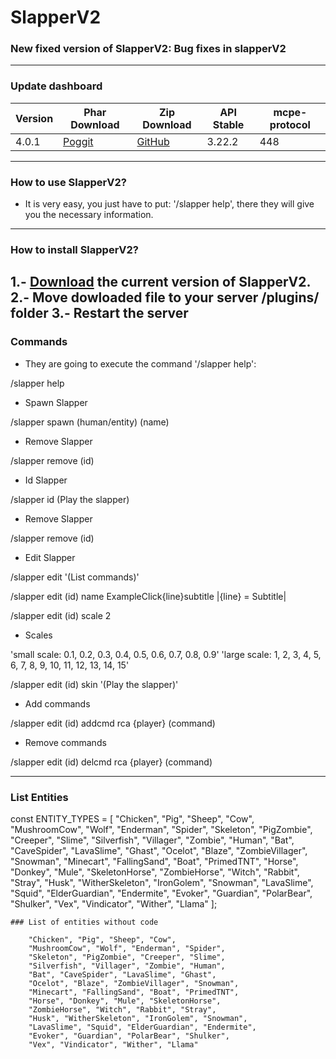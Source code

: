 # SlapperV2
### New fixed version of SlapperV2: Bug fixes in slapperV2
_________________________________________________________________________________________

### Update dashboard
| Version | Phar Download |	Zip Download | API Stable | mcpe-protocol |  
|-------|-------------|-------------|-----------|-------|
| 4.0.1 | [Poggit](https://poggit.pmmp.io/r/138705/SlapperV2_dev-30.phar) | [GitHub](https://github.com/fernanACM/SlapperV2/archive/refs/heads/main.zip) |3.22.2| 448 |
__________________________________________________________________________________________
### How to use SlapperV2?

* It is very easy, you just have to put: '/slapper help', there they will give you the necessary information.
-------------------------------------------------------------------------------------------------------------
### How to install SlapperV2?

1.- [Download](https://poggit.pmmp.io/r/138705/SlapperV2_dev-30.phar) 
the current version of SlapperV2.
2.- Move dowloaded file to your server /plugins/ folder
3.- Restart the server
-------------------------------------------------------------------------------------------------------------
### Commands
* They are going to execute the command '/slapper help':

/slapper help
* Spawn Slapper 

/slapper spawn (human/entity) (name)

* Remove Slapper

/slapper remove (id)

* Id Slapper
             
/slapper id  (Play the slapper)
            
* Remove Slapper

/slapper remove (id)

* Edit Slapper
              
/slapper edit '(List commands)'
            
/slapper edit (id) name ExampleClick{line}subtitle  |{line} = Subtitle|
                                                 
/slapper edit (id) scale 2  

* Scales

'small scale: 0.1, 0.2, 0.3, 0.4, 0.5, 0.6, 0.7, 0.8, 0.9'
'large scale: 1, 2, 3, 4, 5, 6, 7, 8, 9, 10, 11, 12, 13, 14, 15'
                          
                      
/slapper edit (id) skin '(Play the slapper)'
                    
* Add commands

/slapper edit (id) addcmd rca {player} (command)

* Remove commands 

/slapper edit (id) delcmd rca {player} (command)
***
 ### List Entities 
 const ENTITY_TYPES = [
        "Chicken", "Pig", "Sheep", "Cow",
        "MushroomCow", "Wolf", "Enderman", "Spider",
        "Skeleton", "PigZombie", "Creeper", "Slime",
        "Silverfish", "Villager", "Zombie", "Human",
        "Bat", "CaveSpider", "LavaSlime", "Ghast",
        "Ocelot", "Blaze", "ZombieVillager", "Snowman",
        "Minecart", "FallingSand", "Boat", "PrimedTNT",
        "Horse", "Donkey", "Mule", "SkeletonHorse",
        "ZombieHorse", "Witch", "Rabbit", "Stray",
        "Husk", "WitherSkeleton", "IronGolem", "Snowman",
        "LavaSlime", "Squid", "ElderGuardian", "Endermite",
        "Evoker", "Guardian", "PolarBear", "Shulker",
        "Vex", "Vindicator", "Wither", "Llama"
    ];
       
    ### List of entities without code
    
        "Chicken", "Pig", "Sheep", "Cow",
        "MushroomCow", "Wolf", "Enderman", "Spider",
        "Skeleton", "PigZombie", "Creeper", "Slime",
        "Silverfish", "Villager", "Zombie", "Human",
        "Bat", "CaveSpider", "LavaSlime", "Ghast",
        "Ocelot", "Blaze", "ZombieVillager", "Snowman",
        "Minecart", "FallingSand", "Boat", "PrimedTNT",
        "Horse", "Donkey", "Mule", "SkeletonHorse",
        "ZombieHorse", "Witch", "Rabbit", "Stray",
        "Husk", "WitherSkeleton", "IronGolem", "Snowman",
        "LavaSlime", "Squid", "ElderGuardian", "Endermite",
        "Evoker", "Guardian", "PolarBear", "Shulker",
        "Vex", "Vindicator", "Wither", "Llama"
